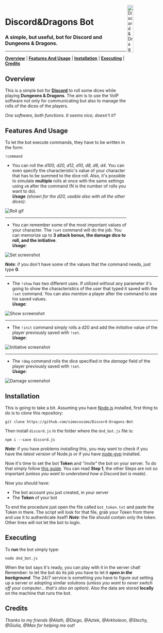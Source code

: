 <a href="https://github.com/simocosimo/Discord-Dragons-Bot">
    <img width="20%" height="20%" src="https://github.com/simocosimo/Discord-Dragons-Bot/blob/master/screenshots/DiscordNDragons_logo.png" alt="Discord&Dragons Logo"
         title="Discord&Dragons Logo" align="right" />
</a>

# Discord&Dragons Bot
### A simple, but useful, bot for Discord and Dungeons & Dragons.
------

<b><a href="#overview">Overview</a></b>
|
<b><a href="#features-and-usage">Features And Usage</a></b>
|
<b><a href="#installation">Installation</a></b>
|
<b><a href="#executing">Executing</a></b>
|
<b><a href="#credits">Credits</a></b>
<br>

## Overview

This is a simple bot for <a href="https://discordapp.com/"><b>Discord</b></a> to roll some dices while playing **Dungeons & Dragons**. The aim is to use the VoIP software not only for communicating but also to manage the rolls of the dices of the players.

*One software, both functions. It seems nice, doesn't it?*

## Features And Usage

To let the bot execute commands, they have to be written in the form:
```
!command
```

- You can roll the *d100, d20, d12, d10, d8, d6, d4*. You can even specify the
characteristic's value of your character that has to be summed to the dice roll. Also, it's possible to simulate **multiple** rolls at once with the same settings using `xN` after the command (N is the number of rolls you want to do).
<br>***Usage*** *(shown for the d20, usable also with all the other dices)*:

![Roll gif](https://github.com/simocosimo/DnDiscord-Bot/blob/master/screenshots/dice_roll.gif)

------
- You can remember some of the most important values of your character. The `!set` command will do the job. You can memorize up to **3 attack bonus, the damage dice to roll, and the initiative**.
<br>***Usage***:

![Set screenshot](https://github.com/simocosimo/DnDiscord-Bot/blob/master/screenshots/set.png)

***Note***: if you don't have some of the values that the command needs, just type **0**.

------
- The `!show` has two different uses. If utilized without any parameter it's going to show the characteristics of the user that typed it saved with the `!set` command. You can also *mention* a player after the command to see his saved values.
<br>***Usage***:

![Show screenshot](https://github.com/simocosimo/DnDiscord-Bot/blob/master/screenshots/show.gif)

------
-  The `!init` command simply rolls a d20 and add the *initiative* value of the player previously saved with `!set`.
<br>***Usage***:

![Initiative screenshot](https://github.com/simocosimo/DnDiscord-Bot/blob/master/screenshots/init.png)

------
- The `!dmg` command rolls the dice specified in the *damage* field of the player previously saved with `!set`.
<br>***Usage***:

![Damage screenshot](https://github.com/simocosimo/DnDiscord-Bot/blob/master/screenshots/dmg.png)

## Installation

This is going to take a bit.
Assuming you have <a href="https://nodejs.org/it/">Node.js</a> installed, first thing to do is to *clone* this repository:
```
git clone https://github.com/simocosimo/Discord-Dragons-Bot
```

Then install `discord.js` in the folder where the `dnd_bot.js` file is:
```
npm i --save discord.js
```
***Note***: if you have problems installing this, you may want to check if you have the *latest version* of Node.js or if you have <a href="https://github.com/nodejs/node-gyp">node-gyp</a> installed.

Now it's time to set the bot **Token** and *"invite"* the bot on your server.
To do that simply follow <a href="https://eslachance.gitbooks.io/discord-js-bot-guide/content/getting-started/the-long-version.html">this guide</a>. You can read **Step 1**, the other Steps are not so important *(unless you want to understand how a Discord bot is made)*.

Now you should have:
- The bot account you just created, in your server
- The **Token** of your bot

To end the procedure just open the file called `bot_token.txt` and paste the Token in there.
The script will look for that file, grab your Token from there and use it to authenticate itself!
***Note***: the file should contain only the token. Other lines will not let the bot to login.

## Executing

To **run** the bot simply type:
```
node dnd_bot.js
```

When the bot says it's ready, you can play with it in the server chat!
Remember: to let the bot do its job you have to let it ***open in the background***. The 24/7 service is something you have to figure out setting up a server or adopting similar solutions *(unless you want to never switch off your computer... that's also an option)*. Also the data are stored **locally** on the machine that runs the bot.

## Credits

*Thanks to my friends @Alath, @Diego, @Aztek, @Arkholeon, @Stechy, @Giulia, @Max for helping me out!*
